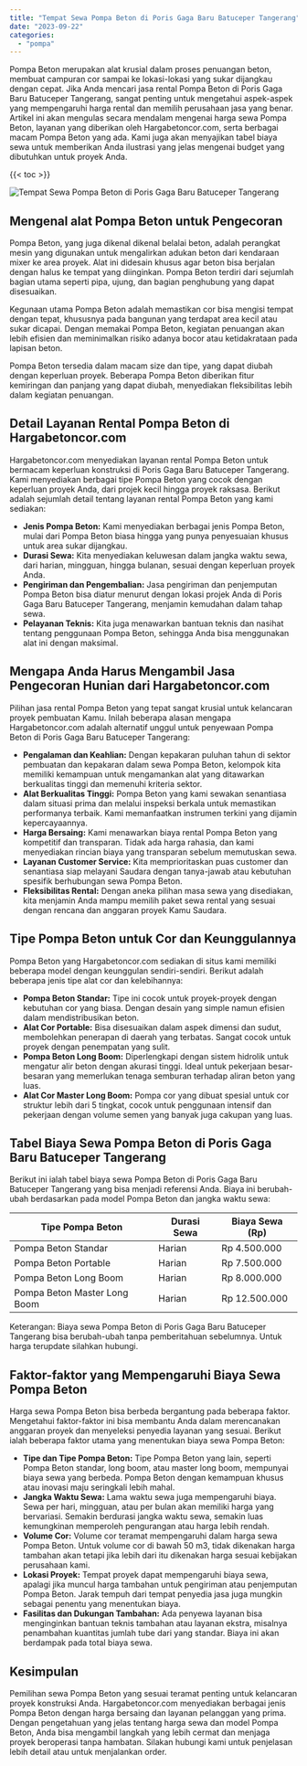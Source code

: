 ```yaml
---
title: "Tempat Sewa Pompa Beton di Poris Gaga Baru Batuceper Tangerang"
date: "2023-09-22"
categories: 
  - "pompa"
---
```




Pompa Beton merupakan alat krusial dalam proses penuangan beton, membuat campuran cor sampai ke lokasi-lokasi yang sukar dijangkau dengan cepat. Jika Anda mencari jasa rental Pompa Beton di Poris Gaga Baru Batuceper Tangerang, sangat penting untuk mengetahui aspek-aspek yang mempengaruhi harga rental dan memilih perusahaan jasa yang benar. Artikel ini akan mengulas secara mendalam mengenai harga sewa Pompa Beton, layanan yang diberikan oleh Hargabetoncor.com, serta berbagai macam Pompa Beton yang ada. Kami juga akan menyajikan tabel biaya sewa untuk memberikan Anda ilustrasi yang jelas mengenai budget yang dibutuhkan untuk proyek Anda.

{{< toc >}}

![Tempat Sewa Pompa Beton di Poris Gaga Baru Batuceper Tangerang](https://hargareadymixid.github.io/pompa/concrete-pump%20(29).png)

## Mengenal alat Pompa Beton untuk Pengecoran

Pompa Beton, yang juga dikenal dikenal belalai beton, adalah perangkat mesin yang digunakan untuk mengalirkan adukan beton dari kendaraan mixer ke area proyek. Alat ini didesain khusus agar beton bisa berjalan dengan halus ke tempat yang diinginkan. Pompa Beton terdiri dari sejumlah bagian utama seperti pipa, ujung, dan bagian penghubung yang dapat disesuaikan.

Kegunaan utama Pompa Beton adalah memastikan cor bisa mengisi tempat dengan tepat, khususnya pada bangunan yang terdapat area kecil atau sukar dicapai. Dengan memakai Pompa Beton, kegiatan penuangan akan lebih efisien dan meminimalkan risiko adanya bocor atau ketidakrataan pada lapisan beton.

Pompa Beton tersedia dalam macam size dan tipe, yang dapat diubah dengan keperluan proyek. Beberapa Pompa Beton diberikan fitur kemiringan dan panjang yang dapat diubah, menyediakan fleksibilitas lebih dalam kegiatan penuangan.

## Detail Layanan Rental Pompa Beton di Hargabetoncor.com

Hargabetoncor.com menyediakan layanan rental Pompa Beton untuk bermacam keperluan konstruksi di Poris Gaga Baru Batuceper Tangerang. Kami menyediakan berbagai tipe Pompa Beton yang cocok dengan keperluan proyek Anda, dari projek kecil hingga proyek raksasa. Berikut adalah sejumlah detail tentang layanan rental Pompa Beton yang kami sediakan:

- **Jenis Pompa Beton:** Kami menyediakan berbagai jenis Pompa Beton, mulai dari Pompa Beton biasa hingga yang punya penyesuaian khusus untuk area sukar dijangkau.
- **Durasi Sewa:** Kita menyediakan keluwesan dalam jangka waktu sewa, dari harian, mingguan, hingga bulanan, sesuai dengan keperluan proyek Anda.
- **Pengiriman dan Pengembalian:** Jasa pengiriman dan penjemputan Pompa Beton bisa diatur menurut dengan lokasi projek Anda di Poris Gaga Baru Batuceper Tangerang, menjamin kemudahan dalam tahap sewa.
- **Pelayanan Teknis:** Kita juga menawarkan bantuan teknis dan nasihat tentang penggunaan Pompa Beton, sehingga Anda bisa menggunakan alat ini dengan maksimal.

## Mengapa Anda Harus Mengambil Jasa Pengecoran Hunian dari Hargabetoncor.com

Pilihan jasa rental Pompa Beton yang tepat sangat krusial untuk kelancaran proyek pembuatan Kamu. Inilah beberapa alasan mengapa Hargabetoncor.com adalah alternatif unggul untuk penyewaan Pompa Beton di Poris Gaga Baru Batuceper Tangerang:

- **Pengalaman dan Keahlian:** Dengan kepakaran puluhan tahun di sektor pembuatan dan kepakaran dalam sewa Pompa Beton, kelompok kita memiliki kemampuan untuk mengamankan alat yang ditawarkan berkualitas tinggi dan memenuhi kriteria sektor.
- **Alat Berkualitas Tinggi:** Pompa Beton yang kami sewakan senantiasa dalam situasi prima dan melalui inspeksi berkala untuk memastikan performanya terbaik. Kami memanfaatkan instrumen terkini yang dijamin kepercayaannya.
- **Harga Bersaing:** Kami menawarkan biaya rental Pompa Beton yang kompetitif dan transparan. Tidak ada harga rahasia, dan kami menyediakan rincian biaya yang transparan sebelum memutuskan sewa.
- **Layanan Customer Service:** Kita memprioritaskan puas customer dan senantiasa siap melayani Saudara dengan tanya-jawab atau kebutuhan spesifik berhubungan sewa Pompa Beton.
- **Fleksibilitas Rental:** Dengan aneka pilihan masa sewa yang disediakan, kita menjamin Anda mampu memilih paket sewa rental yang sesuai dengan rencana dan anggaran proyek Kamu Saudara.

## Tipe Pompa Beton untuk Cor dan Keunggulannya

Pompa Beton yang Hargabetoncor.com sediakan di situs kami memiliki beberapa model dengan keunggulan sendiri-sendiri. Berikut adalah beberapa jenis tipe alat cor dan kelebihannya:

- **Pompa Beton Standar:** Tipe ini cocok untuk proyek-proyek dengan kebutuhan cor yang biasa. Dengan desain yang simple namun efisien dalam mendistribusikan beton.
- **Alat Cor Portable:** Bisa disesuaikan dalam aspek dimensi dan sudut, membolehkan penerapan di daerah yang terbatas. Sangat cocok untuk proyek dengan penempatan yang sulit.
- **Pompa Beton Long Boom:** Diperlengkapi dengan sistem hidrolik untuk mengatur alir beton dengan akurasi tinggi. Ideal untuk pekerjaan besar-besaran yang memerlukan tenaga semburan terhadap aliran beton yang luas.
- **Alat Cor Master Long Boom:** Pompa cor yang dibuat spesial untuk cor struktur lebih dari 5 tingkat, cocok untuk penggunaan intensif dan pekerjaan dengan volume semen yang banyak juga cakupan yang luas.

## Tabel Biaya Sewa Pompa Beton di Poris Gaga Baru Batuceper Tangerang

Berikut ini ialah tabel biaya sewa Pompa Beton di Poris Gaga Baru Batuceper Tangerang yang bisa menjadi referensi Anda. Biaya ini berubah-ubah berdasarkan pada model Pompa Beton dan jangka waktu sewa:

| Tipe Pompa Beton | Durasi Sewa | Biaya Sewa (Rp) |
| --- | --- | --- |
| Pompa Beton Standar | Harian | Rp 4.500.000 |
| Pompa Beton Portable | Harian | Rp 7.500.000 |
| Pompa Beton Long Boom | Harian | Rp 8.000.000 |
| Pompa Beton Master Long Boom | Harian | Rp 12.500.000 |

Keterangan: Biaya sewa Pompa Beton di Poris Gaga Baru Batuceper Tangerang bisa berubah-ubah tanpa pemberitahuan sebelumnya. Untuk harga terupdate silahkan hubungi.

## Faktor-faktor yang Mempengaruhi Biaya Sewa Pompa Beton

Harga sewa Pompa Beton bisa berbeda bergantung pada beberapa faktor. Mengetahui faktor-faktor ini bisa membantu Anda dalam merencanakan anggaran proyek dan menyeleksi penyedia layanan yang sesuai. Berikut ialah beberapa faktor utama yang menentukan biaya sewa Pompa Beton:

- **Tipe dan Tipe Pompa Beton:** Tipe Pompa Beton yang lain, seperti Pompa Beton standar, long boom, atau master long boom, mempunyai biaya sewa yang berbeda. Pompa Beton dengan kemampuan khusus atau inovasi maju seringkali lebih mahal.
- **Jangka Waktu Sewa:** Lama waktu sewa juga mempengaruhi biaya. Sewa per hari, mingguan, atau per bulan akan memiliki harga yang bervariasi. Semakin berdurasi jangka waktu sewa, semakin luas kemungkinan memperoleh pengurangan atau harga lebih rendah.
- **Volume Cor:** Volume cor teramat mempengaruhi dalam harga sewa Pompa Beton. Untuk volume cor di bawah 50 m3, tidak dikenakan harga tambahan akan tetapi jika lebih dari itu dikenakan harga sesuai kebijakan perusahaan kami.
- **Lokasi Proyek:** Tempat proyek dapat mempengaruhi biaya sewa, apalagi jika muncul harga tambahan untuk pengiriman atau penjemputan Pompa Beton. Jarak tempuh dari tempat penyedia jasa juga mungkin sebagai penentu yang menentukan biaya.
- **Fasilitas dan Dukungan Tambahan:** Ada penyewa layanan bisa menginginkan bantuan teknis tambahan atau layanan ekstra, misalnya penambahan kuantitas jumlah tube dari yang standar. Biaya ini akan berdampak pada total biaya sewa.

## Kesimpulan

Pemilihan sewa Pompa Beton yang sesuai teramat penting untuk kelancaran proyek konstruksi Anda. Hargabetoncor.com menyediakan berbagai jenis Pompa Beton dengan harga bersaing dan layanan pelanggan yang prima. Dengan pengetahuan yang jelas tentang harga sewa dan model Pompa Beton, Anda bisa mengambil langkah yang lebih cermat dan menjaga proyek beroperasi tanpa hambatan. Silakan hubungi kami untuk penjelasan lebih detail atau untuk menjalankan order.
